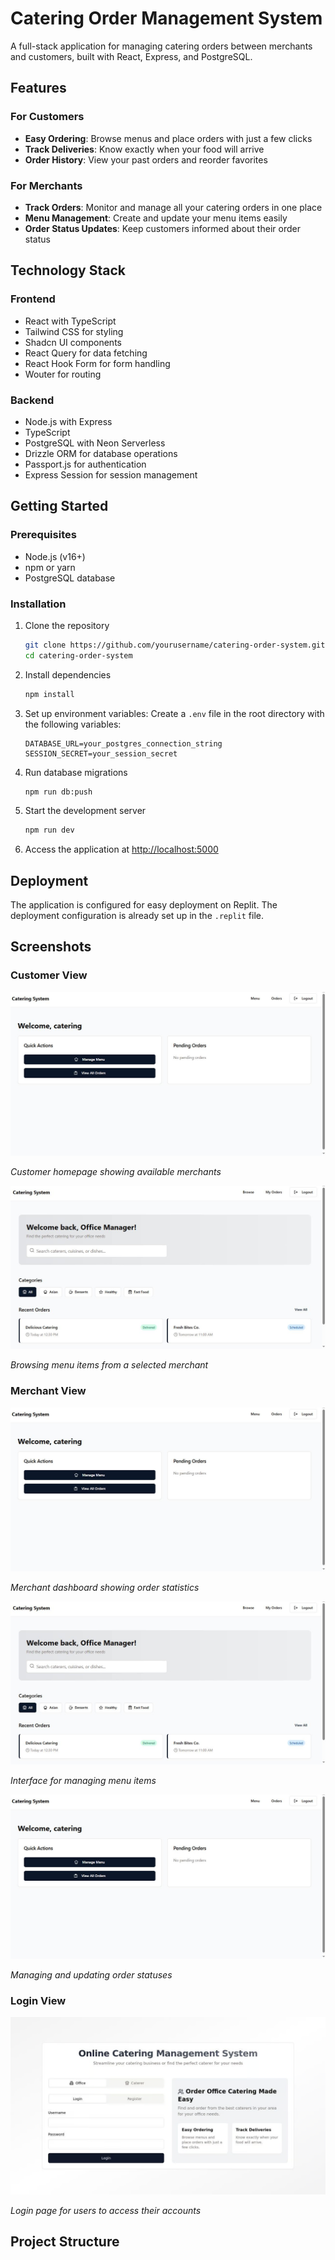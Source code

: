 # Catering Order Management System
A full-stack application for managing catering orders between merchants and customers, built with React, Express, and PostgreSQL.

## Features

### For Customers
- **Easy Ordering**: Browse menus and place orders with just a few clicks
- **Track Deliveries**: Know exactly when your food will arrive
- **Order History**: View your past orders and reorder favorites

### For Merchants
- **Track Orders**: Monitor and manage all your catering orders in one place
- **Menu Management**: Create and update your menu items easily
- **Order Status Updates**: Keep customers informed about their order status

## Technology Stack

### Frontend
- React with TypeScript
- Tailwind CSS for styling
- Shadcn UI components
- React Query for data fetching
- React Hook Form for form handling
- Wouter for routing

### Backend
- Node.js with Express
- TypeScript
- PostgreSQL with Neon Serverless
- Drizzle ORM for database operations
- Passport.js for authentication
- Express Session for session management

## Getting Started

### Prerequisites
- Node.js (v16+)
- npm or yarn
- PostgreSQL database

### Installation
1. Clone the repository
    ```bash
    git clone https://github.com/yourusername/catering-order-system.git
    cd catering-order-system
    ```
2. Install dependencies
    ```bash
    npm install
    ```

3. Set up environment variables: Create a `.env` file in the root directory with the following variables:
    ```
    DATABASE_URL=your_postgres_connection_string
    SESSION_SECRET=your_session_secret
    ```

4. Run database migrations
    ```bash
    npm run db:push
    ```

5. Start the development server
    ```bash
    npm run dev
    ```

6. Access the application at [http://localhost:5000](http://localhost:5000)

## Deployment
The application is configured for easy deployment on Replit. The deployment configuration is already set up in the `.replit` file.

## Screenshots

### Customer View
![Customer Homepage Showing Available Merchants](dashboard_catering.jpg)

*Customer homepage showing available merchants*

![Browsing Menu Items](dashboard_office.jpg)

*Browsing menu items from a selected merchant*

### Merchant View
![Merchant Dashboard Showing Order Statistics](dashboard_catering.jpg)

*Merchant dashboard showing order statistics*

![Managing Menu Items](dashboard_office.jpg)

*Interface for managing menu items*

![Managing and Updating Order Statuses](dashboard_catering.jpg)

*Managing and updating order statuses*

### Login View
![Login Screen](login.png)

*Login page for users to access their accounts*

## Project Structure
